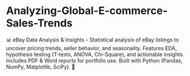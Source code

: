 # Analyzing-Global-E-commerce-Sales-Trends
📊 eBay Data Analysis &amp; Insights – Statistical analysis of eBay listings to uncover pricing trends, seller behavior, and seasonality. Features EDA, hypothesis testing (T-tests, ANOVA, Chi-Square), and actionable insights. Includes PDF &amp; Word reports for portfolio use. Built with Python (Pandas, NumPy, Matplotlib, SciPy). 🚀
